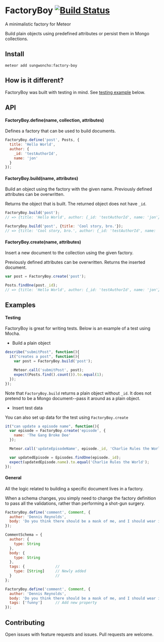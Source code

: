 # FactoryBoy [![Build Status](https://travis-ci.org/sungwoncho/factory-boy.svg?branch=master)](https://travis-ci.org/sungwoncho/factory-boy)

A minimalistic factory for Meteor

Build plain objects using predefined attributes or persist them in Mongo
collections.


## Install

    meteor add sungwoncho:factory-boy


## How is it different?

FactoryBoy was built with testing in mind. See
[testing example](https://github.com/sungwoncho/factory-boy#testing) below.


## API

#### FactoryBoy.define(name, collection, attributes)

Defines a factory that can be used to build documents.

```javascript
FactoryBoy.define('post', Posts, {
  title: 'Hello World',
  author: {
    _id: 'testAuthorId',
    name: 'jon'
  }
});
```

#### FactoryBoy.build(name, attributes)

Build an object using the factory with the given name. Previously defined
attributes can be overwritten.

Returns the object that is built. The returned object does not have `_id`.

```javascript
FactoryBoy.build('post');
// => {title: 'Hello World', author: {_id: 'testAuthorId', name: 'jon'}}

FactoryBoy.build('post', {title: 'Cool story, bro.'});
// => {title: 'Cool story, bro.', author: {_id: 'testAuthorId', name: 'jon'}}
```

#### FactoryBoy.create(name, attributes)

Insert a new document to the collection using the given factory.

Previously defined attributes can be overwritten. Returns the inserted document.

```javascript
var post = FactoryBoy.create('post');

Posts.findOne(post._id);
// => {title: 'Hello World', author: {_id: 'testAuthorId', name: 'jon'}}
```

## Examples

#### Testing

FactoryBoy is great for writing tests. Below is an example of a test using Mocha.

* Build a plain object

```javascript
describe("submitPost", function(){
  it("creates a post", function(){
    var post = FactoryBoy.build('post');

    Meteor.call('submitPost', post);
    expect(Posts.find().count()).to.equal(1);
  });
});
```

Note that `FactoryBoy.build` returns a plain object without `_id`. It does not
pretend to be a Mongo document--pass it around as a plain object.

* Insert test data

You can also set up data for the test using `FactoryBoy.create`

```javascript
it("can update a episode name", function(){
  var episode = FactoryBoy.create('episode', {
    name: 'The Gang Broke Dee'
  });

  Meteor.call('updateEpisodeName', episode._id, 'Charlie Rules the World');

  var updatedEpisode = Episodes.findOne(episode._id);
  expect(updatedEpisode.name).to.equal('Charlie Rules the World');
});
```

#### General

All the logic related to building a specific document lives in a factory.

When a schema changes, you simply need to change the factory definition to
pass all the validations, rather than performing a shot-gun surgery.

```javascript
FactoryBoy.define('comment', Comment, {
  author: 'Dennis Reynolds',
  body: 'Do you think there should be a mask of me, and I should wear it?'
});

CommentSchema = {
  author: {
    type: String
  },
  body: {
    type: String
  },
  tags: {              //
    type: [String]     // Newly added
  }                    //
};

FactoryBoy.define('comment', Comment, {
  author: 'Dennis Reynolds',
  body: 'Do you think there should be a mask of me, and I should wear it?',
  tags: ['funny']      // Add new property
});
```


## Contributing

Open issues with feature requests and issues. Pull requests are welcome.

